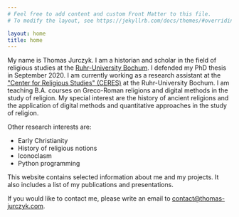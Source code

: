 ```yaml
---
# Feel free to add content and custom Front Matter to this file.
# To modify the layout, see https://jekyllrb.com/docs/themes/#overriding-theme-defaults

layout: home
title: home
---
```


My name is Thomas Jurczyk. I am a historian and scholar in the field of religious studies at the [Ruhr-University Bochum](https://www.ruhr-uni-bochum.de/en). I defended my PhD thesis in September 2020. I am currently working as a research assistant at the ["Center for Religious Studies" (CERES)](https://ceres.rub.de/en/) at the Ruhr-University Bochum. I am teaching B.A. courses on Greco-Roman religions and digital methods in the study of religion. My special interest are the history of ancient religions and the application of digital methods and quantitative approaches in the study of religion.

Other research interests are:

- Early Christianity
- History of religious notions
- Iconoclasm
- Python programming

This website contains selected information about me and my projects. It also includes a list of my publications and presentations.

If you would like to contact me, please write an email to <contact@thomas-jurczyk.com>.
